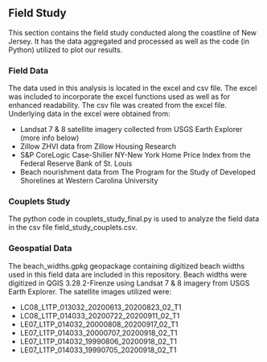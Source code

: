 ## Field Study
This section contains the field study conducted along the coastline of New Jersey. It has the data aggregated and processed as well as the code (in Python) utilized to plot our results.

### Field Data
The data used in this analysis is located in the excel and csv file. The excel was included to incorporate the excel functions used as well as for enhanced readability. The csv file was created from the excel file. Underlying data in the excel were obtained from:
* Landsat 7 & 8 satellite imagery collected from USGS Earth Explorer (more info below)
* Zillow ZHVI data from Zillow Housing Research
* S&P CoreLogic Case-Shiller NY-New York Home Price Index from the Federal Reserve Bank of St. Louis
* Beach nourishment data from The Program for the Study of Developed Shorelines at Western Carolina University

### Couplets Study
The python code in couplets_study_final.py is used to analyze the field data in the csv file field_study_couplets.csv. 

### Geospatial Data
The beach_widths.gpkg geopackage containing digitized beach widths used in this field data are included in this repository. Beach widths were digitized in QGIS 3.28 2-Firenze using Landsat 7 & 8 imagery from USGS Earth Explorer. The satellite images utilized were:
* LC08_L1TP_013032_20200613_20200823_02_T1
* LC08_L1TP_014033_20200722_20200911_02_T1
* LE07_L1TP_014032_20000808_20200917_02_T1
* LE07_L1TP_014033_20000707_20200918_02_T1
* LE07_L1TP_014032_19990806_20200918_02_T1
* LE07_L1TP_014033_19990705_20200918_02_T1

